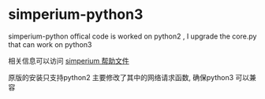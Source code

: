 # simperium-python3

simperium-python offical code is worked on python2 , I upgrade the core.py that can work on python3

相关信息可以访问 [simperium 帮助文件](https://simperium.com/docs/reference/python/)

原版的安装只支持python2 主要修改了其中的网络请求函数, 确保python3 可以兼容

